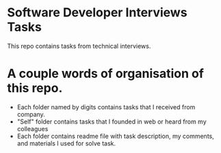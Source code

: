 # Software Developer Interviews Tasks
This repo contains tasks from technical interviews.

# A couple words of organisation of this repo. 
- Each folder named by digits contains tasks that I received from company. 
- "Self" folder contains tasks that I founded in web or heard from my colleagues
- Each folder contains readme file with task description, my comments, and materials I used for solve task. 